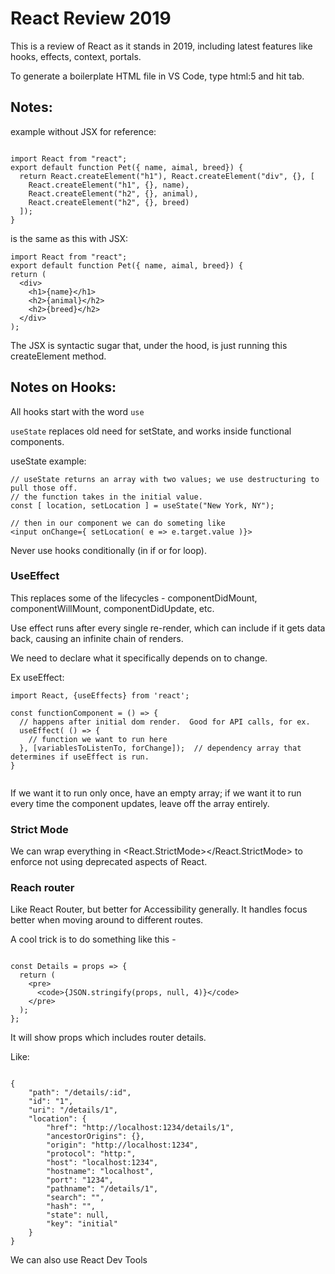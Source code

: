 # React Review 2019

This is a review of React as it stands in 2019, including latest features like hooks, effects, context, portals.

To generate a boilerplate HTML file in VS Code, type html:5 and hit tab.

## Notes:

example without JSX for reference:

```

import React from "react";
export default function Pet({ name, aimal, breed}) {
  return React.createElement("h1"), React.createElement("div", {}, [
    React.createElement("h1", {}, name),
    React.createElement("h2", {}, animal),
    React.createElement("h2", {}, breed)
  ]);
}

```

is the same as this with JSX:

```
import React from "react";
export default function Pet({ name, aimal, breed}) {
return (
  <div>
    <h1>{name}</h1>
    <h2>{animal}</h2>
    <h2>{breed}</h2>
  </div>
);
```

The JSX is syntactic sugar that, under the hood, is just running this createElement method.

## Notes on Hooks:

All hooks start with the word `use`

`useState` replaces old need for setState, and works inside functional components.

useState example:

```
// useState returns an array with two values; we use destructuring to pull those off.
// the function takes in the initial value.
const [ location, setLocation ] = useState("New York, NY");

// then in our component we can do someting like
<input onChange={ setLocation( e => e.target.value )}>

```

Never use hooks conditionally (in if or for loop).

### UseEffect

This replaces some of the lifecycles - componentDidMount, componentWillMount, componentDidUpdate, etc.

Use effect runs after every single re-render, which can include if it gets data back, causing an infinite chain of renders.

We need to declare what it specifically depends on to change.

Ex useEffect:

```
import React, {useEffects} from 'react';

const functionComponent = () => {
  // happens after initial dom render.  Good for API calls, for ex.
  useEffect( () => {
    // function we want to run here
  }, [variablesToListenTo, forChange]);  // dependency array that determines if useEffect is run.
}


```

If we want it to run only once, have an empty array; if we want it to run every time the component updates, leave off the array entirely.

### Strict Mode

We can wrap everything in <React.StrictMode></React.StrictMode> to enforce not using deprecated aspects of React.

### Reach router

Like React Router, but better for Accessibility generally. It handles focus better when moving around to different routes.

A cool trick is to do something like this -

```

const Details = props => {
  return (
    <pre>
      <code>{JSON.stringify(props, null, 4)}</code>
    </pre>
  );
};

```

It will show props which includes router details.

Like:

```

{
    "path": "/details/:id",
    "id": "1",
    "uri": "/details/1",
    "location": {
        "href": "http://localhost:1234/details/1",
        "ancestorOrigins": {},
        "origin": "http://localhost:1234",
        "protocol": "http:",
        "host": "localhost:1234",
        "hostname": "localhost",
        "port": "1234",
        "pathname": "/details/1",
        "search": "",
        "hash": "",
        "state": null,
        "key": "initial"
    }
}

```

We can also use React Dev Tools
